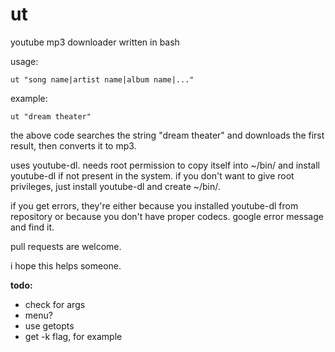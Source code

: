 ut
==

youtube mp3 downloader written in bash

usage: 

    ut "song name|artist name|album name|..."

example: 

    ut "dream theater"

the above code searches the string "dream theater" and downloads the first result, then converts it to mp3. 

uses youtube-dl. needs root permission to copy itself into ~/bin/ and install youtube-dl if not present in the system. if you don't want to give root privileges, just install youtube-dl and create ~/bin/. 

if you get errors, they're either because you installed youtube-dl from repository or because you don't have proper codecs. google error message and find it. 

pull requests are welcome. 

i hope this helps someone. 

**todo:**

* check for args
* menu? 
* use getopts
* get -k flag, for example
